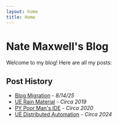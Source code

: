 ```yaml
---
layout: home
title: Home
---
```


# Nate Maxwell's Blog

Welcome to my blog! Here are all my posts:

## Post History

- [Blog Migration](./00_Blog_Migration.html) - *8/14/25*
- [UE Rain Material](./01_UE_Rain_Droplets_material.html) - *Circa 2019*
- [PY Poor Man's IDE](./08_Poor_Mans_IDE.html) - *Circa 2020*
- [UE Distributed Automation](./13_ue_distributed_work.html) - *Circa 2024*
